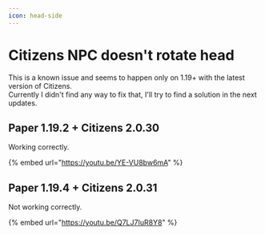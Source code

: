 ```yaml
---
icon: head-side
---
```


# Citizens NPC doesn't rotate head

This is a known issue and seems to happen only on 1.19+ with the latest version of Citizens.\
Currently I didn't find any way to fix that, I'll try to find a solution in the next updates.

## Paper 1.19.2 + Citizens 2.0.30

Working correctly.

{% embed url="https://youtu.be/YE-VU8bw6mA" %}

## Paper 1.19.4 + Citizens 2.0.31

Not working correctly.

{% embed url="https://youtu.be/Q7LJ7IuR8Y8" %}
